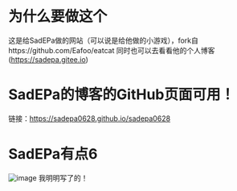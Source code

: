 # 为什么要做这个
这是给SadEPa做的网站（可以说是给他做的小游戏），fork自https://github.com/Eafoo/eatcat
同时也可以去看看他的个人博客(https://sadepa.gitee.io)
# SadEPa的博客的GitHub页面可用！
链接：https://sadepa0628.github.io/sadepa0628
# SadEPa有点6
![image](https://github.com/haozihhr/eatsadepa/assets/132857791/d613093a-d2f7-4a1c-b514-300c9cb6fc90)
我明明写了的！
